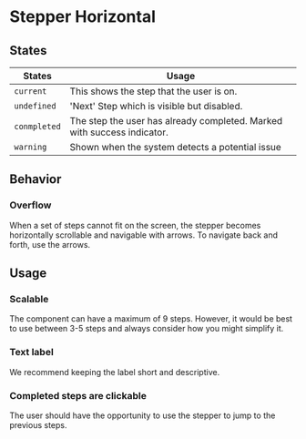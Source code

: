 # Stepper Horizontal

<TableOfContents></TableOfContents>

## States

| States       | Usage                                                                   |
| ------------ | ----------------------------------------------------------------------- |
| `current`    | This shows the step that the user is on.                                |
| `undefined`   | 'Next' Step which is visible but disabled.                              |
| `conmpleted` | The step the user has already completed. Marked with success indicator. |
| `warning`    | Shown when the system detects a potential issue                         |

## Behavior

### Overflow

When a set of steps cannot fit on the screen, the stepper becomes horizontally scrollable and navigable with arrows. To
navigate back and forth, use the arrows.

## Usage

### Scalable

The component can have a maximum of 9 steps. However, it would be best to use between 3-5 steps and always consider how
you might simplify it.

### Text label

We recommend keeping the label short and descriptive.

### Completed steps are clickable

The user should have the opportunity to use the stepper to jump to the previous steps.
